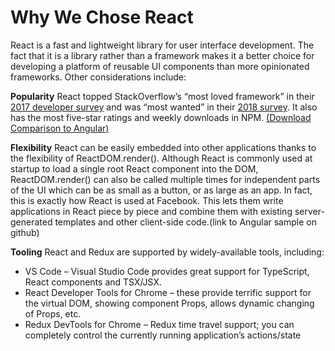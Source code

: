 # Why We Chose React

React is a fast and lightweight library for user interface development. The fact that it is a library rather than a framework makes it a better choice for developing a platform of reusable UI components than more opinionated frameworks. Other considerations include:

**Popularity** React topped StackOverflow’s “most loved framework” in their [2017 developer survey](https://insights.stackoverflow.com/survey/2017#technology-most-loved-dreaded-and-wanted-frameworks-libraries-and-other-technologies
) and was “most wanted” in their [2018 survey](https://insights.stackoverflow.com/survey/2018#technology-most-loved-dreaded-and-wanted-frameworks-libraries-and-tools). It also has the most five-star ratings and weekly downloads in NPM.
[(Download Comparison to Angular)](http://www.npmtrends.com/angular-vs-react-vs-@angular/core)

**Flexibility** React can be easily embedded into other applications thanks to the flexibility of ReactDOM.render(). Although React is commonly used at startup to load a single root React component into the DOM, ReactDOM.render() can also be called multiple times for independent parts of the UI which can be as small as a button, or as large as an app. In fact, this is exactly how React is used at Facebook. This lets them write applications in React piece by piece and combine them with existing server-generated templates and other client-side code.(link to Angular sample on github)

**Tooling**
React and Redux are supported by widely-available tools, including:

* VS Code – Visual Studio Code provides great support for TypeScript, React components and TSX/JSX.
* React Developer Tools for Chrome – these provide terrific support for the virtual DOM, showing component Props, allows dynamic changing of Props, etc.
* Redux DevTools for Chrome – Redux time travel support; you can completely control the currently running application’s actions/state